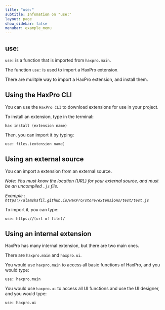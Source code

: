 ```yaml
---
title: "use:"
subtitle: Infomation on "use:"
layout: page
show_sidebar: false
menubar: example_menu
---
```


## use:

`use:` is a function that is imported from `haxpro.main`.

The function `use:` is used to import a HaxPro extension.

There are mulitple way to import a HaxPro extension, and install them.

## Using the HaxPro CLI
You can use the `HaxPro CLI` to download extensions for use in your project. 

To install an extension, type in the terminal:
```
hax install (extension name)
```

Then, you can import it by typing:
```
use: files.(extension name)
```

## Using an external source
You can import a extension from an external source.

*Note: You must know the location (URL) for your external source, and must be an uncompiled `.js` file.*

*Example : `https://alamshafil.github.io/HaxPro/store/extensions/test/test.js`*

To import it, you can type:
```
use: https://(url of file)/
```

## Using an internal extension
HaxPro has many internal extension, but there are two main ones.

There are `haxpro.main` and `haxpro.ui`.

You would use `haxpro.main` to access all basic functions of HaxPro, and you would type:
```
use: haxpro.main
```

You would use `haxpro.ui` to access all UI functions and use the UI designer, and you would type:
```
use: haxpro.ui
```